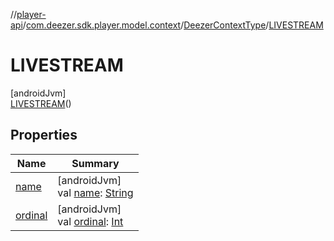 //[player-api](../../../../index.md)/[com.deezer.sdk.player.model.context](../../index.md)/[DeezerContextType](../index.md)/[LIVESTREAM](index.md)

# LIVESTREAM

[androidJvm]\
[LIVESTREAM](index.md)()

## Properties

| Name                                                                  | Summary                                                                                                                                                                   |
| --------------------------------------------------------------------- | ------------------------------------------------------------------------------------------------------------------------------------------------------------------------- |
| [name](../-f-l-o-w/index.md#-372974862%2FProperties%2F-1037426161)    | [androidJvm]<br/>val [name](../-f-l-o-w/index.md#-372974862%2FProperties%2F-1037426161): [String](https://kotlinlang.org/api/latest/jvm/stdlib/kotlin/-string/index.html) |
| [ordinal](../-f-l-o-w/index.md#-739389684%2FProperties%2F-1037426161) | [androidJvm]<br/>val [ordinal](../-f-l-o-w/index.md#-739389684%2FProperties%2F-1037426161): [Int](https://kotlinlang.org/api/latest/jvm/stdlib/kotlin/-int/index.html)    |

